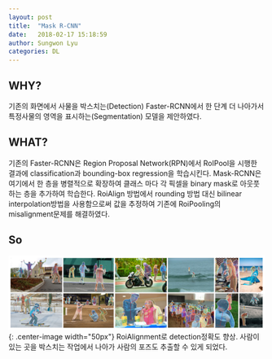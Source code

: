 ```yaml
---
layout: post
title:  "Mask R-CNN"
date:   2018-02-17 15:18:59
author: Sungwon Lyu
categories: DL
---
```

## WHY? 
기존의 화면에서 사물을 박스치는(Detection) Faster-RCNN에서 한 단계 더 나아가서 특정사물의 영역을 표시하는(Segmentation) 모델을 제안하였다. 

## WHAT?
기존의 Faster-RCNN은 Region Proposal Network(RPN)에서 RoIPool을 시행한 결과에 classification과 bounding-box regression을 학습시킨다. Mask-RCNN은 여기에서 한 층을 병렬적으로 확장하여 클래스 마다 각 픽셀을 binary mask로 아웃풋하는 층을 추가하여 학습한다. RoiAlign 방법에서 rounding 방법 대신 bilinear interpolation방법을 사용함으로써 값을 추정하여 기존에 RoiPooling의 misalignment문제를 해결하였다. 

## So
![image2](/assets/images/maskrcnn.png){: .center-image width="50px"}
RoiAlignment로 detection정확도 향상. 사람이 있는 곳을 박스치는 작업에서 나아가 사람의 포즈도 추출할 수 있게 되었다. 